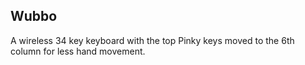## Wubbo
A wireless 34 key keyboard with the top Pinky keys moved to the 6th column for less hand movement.

